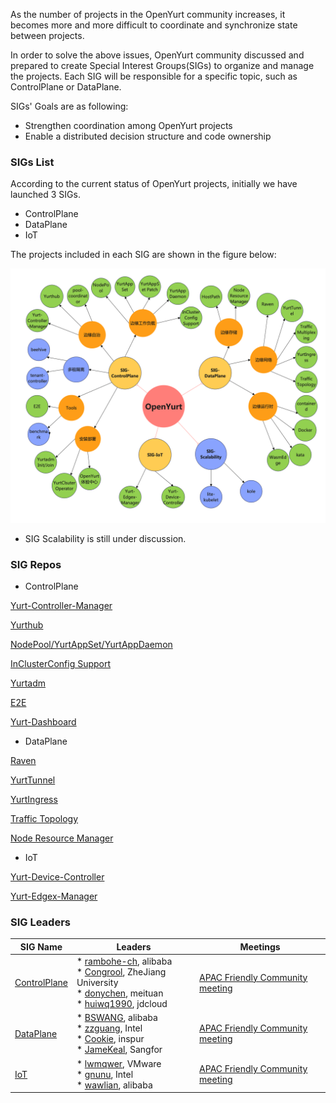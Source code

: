 As the number of projects in the OpenYurt community increases, it becomes more and more difficult
to coordinate and synchronize state between projects.

In order to solve the above issues, OpenYurt community discussed and prepared to create Special Interest Groups(SIGs)
to organize and manage the projects. Each SIG will be responsible for a specific topic, such as ControlPlane or DataPlane.

SIGs' Goals are as following:
- Strengthen coordination among OpenYurt projects
- Enable a distributed decision structure and code ownership

### SIGs List

According to the current status of OpenYurt projects, initially we have launched 3 SIGs.
- ControlPlane
- DataPlane
- IoT

The projects included in each SIG are shown in the figure below:

![openyurt-sigs](docs/img/openyurt-sigs.png)

* SIG Scalability is still under discussion.

### SIG Repos

- ControlPlane

[Yurt-Controller-Manager](https://github.com/openyurtio/openyurt/tree/master/cmd/yurt-controller-manager)

[Yurthub](https://github.com/openyurtio/openyurt/tree/master/cmd/yurthub)

[NodePool/YurtAppSet/YurtAppDaemon](https://github.com/openyurtio/yurt-app-manager)

[InClusterConfig Support](https://github.com/openyurtio/openyurt/tree/master/pkg/yurthub/filter/masterservice)

[Yurtadm](https://github.com/openyurtio/openyurt/tree/master/cmd/yurtadm)

[E2E](https://github.com/openyurtio/openyurt/tree/master/test/e2e)

[Yurt-Dashboard](https://github.com/openyurtio/yurt-dashboard)

- DataPlane

[Raven](https://github.com/openyurtio/raven)

[YurtTunnel](https://github.com/openyurtio/openyurt/tree/master/pkg/yurttunnel)

[YurtIngress](https://github.com/openyurtio/yurt-app-manager)

[Traffic Topology](https://github.com/openyurtio/openyurt/tree/master/pkg/yurthub/filter/servicetopology)

[Node Resource Manager](https://github.com/openyurtio/node-resource-manager)

- IoT

[Yurt-Device-Controller](https://github.com/openyurtio/yurt-device-controller)

[Yurt-Edgex-Manager](https://github.com/openyurtio/yurt-edgex-manager)

### SIG Leaders

| SIG Name | Leaders | Meetings |
| ---- | --------- | ----------- |
| [ControlPlane]() | * [rambohe-ch](https://github.com/rambohe-ch), alibaba<br>* [Congrool](https://github.com/Congrool), ZheJiang University <br>* [donychen](https://github.com/donychen1134), meituan <br>* [huiwq1990](https://github.com/huiwq1990), jdcloud | [APAC Friendly Community meeting](https://calendar.google.com/calendar/u/0?cid=c3VudDRtODc2Y2c3Ymk3anN0ZDdkbHViZzRAZ3JvdXAuY2FsZW5kYXIuZ29vZ2xlLmNvbQ) |
| [DataPlane]() | * [BSWANG](https://github.com/BSWANG), alibaba<br>* [zzguang](https://github.com/zzguang), Intel<br>* [Cookie](https://github.com/luckymrwang), inspur<br>* [JameKeal](https://github.com/JameKeal), Sangfor | [APAC Friendly Community meeting](https://calendar.google.com/calendar/u/0?cid=c3VudDRtODc2Y2c3Ymk3anN0ZDdkbHViZzRAZ3JvdXAuY2FsZW5kYXIuZ29vZ2xlLmNvbQ) |
| [IoT]() | * [lwmqwer](https://github.com/lwmqwer), VMware<br>* [gnunu](https://github.com/gnunu), Intel<br>* [wawlian](https://github.com/wawlian), alibaba | [APAC Friendly Community meeting](https://calendar.google.com/calendar/u/0?cid=c3VudDRtODc2Y2c3Ymk3anN0ZDdkbHViZzRAZ3JvdXAuY2FsZW5kYXIuZ29vZ2xlLmNvbQ) |


